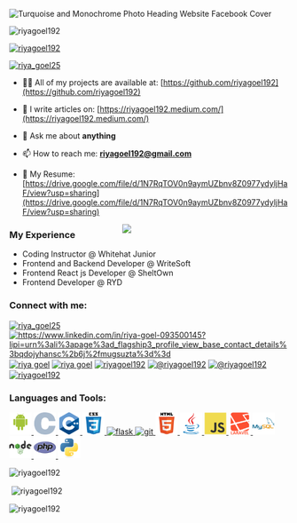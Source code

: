 ![Turquoise and Monochrome Photo Heading Website Facebook Cover](https://user-images.githubusercontent.com/55539590/110316284-826e8a00-8030-11eb-902c-a173ba496f6e.png)


<p align="left"> <img src="https://komarev.com/ghpvc/?username=riyagoel192&label=Profile%20views&color=0e75b6&style=flat" alt="riyagoel192" /> </p>

<p align="left"> <a href="https://github.com/ryo-ma/github-profile-trophy"><img src="https://github-profile-trophy.vercel.app/?username=riyagoel192" alt="riyagoel192" /></a> </p>

<p align="left"> <a href="https://twitter.com/riya_goel25" target="blank"><img src="https://img.shields.io/twitter/follow/riya_goel25?logo=twitter&style=for-the-badge" alt="riya_goel25" /></a> </p>


- 👨‍💻 All of my projects are available at: [https://github.com/riyagoel192](https://github.com/riyagoel192)

- 📝 I write articles on: [https://riyagoel192.medium.com/](https://riyagoel192.medium.com/)

- 💬 Ask me about **anything**

- 📫 How to reach me: **riyagoel192@gmail.com**

- 📄 My Resume: [https://drive.google.com/file/d/1N7RqTOV0n9aymUZbnv8Z0977ydyljHaF/view?usp=sharing](https://drive.google.com/file/d/1N7RqTOV0n9aymUZbnv8Z0977ydyljHaF/view?usp=sharing)

<img align="right" width="300" src="https://user-images.githubusercontent.com/55539590/110318829-0413e700-8034-11eb-92ff-99ab8bc700a4.gif"></img>
<h3 align="left">My Experience</h3>
<ul>
  <li>Coding Instructor @ Whitehat Junior</li>
  <li>Frontend and Backend Developer @ WriteSoft</li>
  <li>Frontend React js Developer @ SheltOwn</li>
  <li>Frontend Developer @ RYD</li>
 </ul>

<h3 align="left">Connect with me:</h3>
<p align="left">
<a href="https://twitter.com/riya_goel25" target="blank"><img align="center" src="https://cdn.jsdelivr.net/npm/simple-icons@3.0.1/icons/twitter.svg" alt="riya_goel25" height="30" width="40" /></a>
<a href="https://linkedin.com/in/https://www.linkedin.com/in/riya-goel-093500145?lipi=urn%3ali%3apage%3ad_flagship3_profile_view_base_contact_details%3bqdojyhansc%2b6j%2fmugsuzta%3d%3d" target="blank"><img align="center" src="https://cdn.jsdelivr.net/npm/simple-icons@3.0.1/icons/linkedin.svg" alt="https://www.linkedin.com/in/riya-goel-093500145?lipi=urn%3ali%3apage%3ad_flagship3_profile_view_base_contact_details%3bqdojyhansc%2b6j%2fmugsuzta%3d%3d" height="30" width="40" /></a>
<a href="https://kaggle.com/riya goel" target="blank"><img align="center" src="https://cdn.jsdelivr.net/npm/simple-icons@3.0.1/icons/kaggle.svg" alt="riya goel" height="30" width="40"/></a>
<a href="https://fb.com/riya goel" target="blank"><img align="center" src="https://cdn.jsdelivr.net/npm/simple-icons@3.0.1/icons/facebook.svg" alt="riya goel" height="30" width="40" /></a>
<a href="https://instagram.com/riyagoel192" target="blank"><img align="center" src="https://cdn.jsdelivr.net/npm/simple-icons@3.0.1/icons/instagram.svg" alt="riyagoel192" height="30" width="40" /></a>
<a href="https://medium.com/@riyagoel192" target="blank"><img align="center" src="https://cdn.jsdelivr.net/npm/simple-icons@3.0.1/icons/medium.svg" alt="@riyagoel192" height="30" width="40" /></a>
<a href="https://www.hackerrank.com/@riyagoel192" target="blank"><img align="center" src="https://cdn.jsdelivr.net/npm/simple-icons@3.0.1/icons/hackerrank.svg" alt="@riyagoel192" height="30" width="40" /></a>
<a href="https://auth.geeksforgeeks.org/user/riyagoel192" target="blank"><img align="center" src="https://cdn.jsdelivr.net/npm/simple-icons@3.0.1/icons/geeksforgeeks.svg" alt="riyagoel192" height="30" width="40" /></a>
</p>

<h3 align="left">Languages and Tools:</h3>
<p align="left"> <a href="https://developer.android.com" target="_blank"> <img src="https://raw.githubusercontent.com/devicons/devicon/master/icons/android/android-original-wordmark.svg" alt="android" width="40" height="40"/> </a> <a href="https://www.cprogramming.com/" target="_blank"> <img src="https://raw.githubusercontent.com/devicons/devicon/master/icons/c/c-original.svg" alt="c" width="40" height="40"/> </a> <a href="https://www.w3schools.com/cpp/" target="_blank"> <img src="https://raw.githubusercontent.com/devicons/devicon/master/icons/cplusplus/cplusplus-original.svg" alt="cplusplus" width="40" height="40"/> </a> <a href="https://www.w3schools.com/css/" target="_blank"> <img src="https://raw.githubusercontent.com/devicons/devicon/master/icons/css3/css3-original-wordmark.svg" alt="css3" width="40" height="40"/> </a> <a href="https://flask.palletsprojects.com/" target="_blank"> <img src="https://www.vectorlogo.zone/logos/pocoo_flask/pocoo_flask-icon.svg" alt="flask" width="40" height="40"/> </a> <a href="https://git-scm.com/" target="_blank"> <img src="https://www.vectorlogo.zone/logos/git-scm/git-scm-icon.svg" alt="git" width="40" height="40"/> </a> <a href="https://www.w3.org/html/" target="_blank"> <img src="https://raw.githubusercontent.com/devicons/devicon/master/icons/html5/html5-original-wordmark.svg" alt="html5" width="40" height="40"/> </a> <a href="https://www.java.com" target="_blank"> <img src="https://raw.githubusercontent.com/devicons/devicon/master/icons/java/java-original.svg" alt="java" width="40" height="40"/> </a> <a href="https://developer.mozilla.org/en-US/docs/Web/JavaScript" target="_blank"> <img src="https://raw.githubusercontent.com/devicons/devicon/master/icons/javascript/javascript-original.svg" alt="javascript" width="40" height="40"/> </a> <a href="https://laravel.com/" target="_blank"> <img src="https://raw.githubusercontent.com/devicons/devicon/master/icons/laravel/laravel-plain-wordmark.svg" alt="laravel" width="40" height="40"/> </a> <a href="https://www.mysql.com/" target="_blank"> <img src="https://raw.githubusercontent.com/devicons/devicon/master/icons/mysql/mysql-original-wordmark.svg" alt="mysql" width="40" height="40"/> </a> <a href="https://nodejs.org" target="_blank"> <img src="https://raw.githubusercontent.com/devicons/devicon/master/icons/nodejs/nodejs-original-wordmark.svg" alt="nodejs" width="40" height="40"/> </a> <a href="https://www.php.net" target="_blank"> <img src="https://raw.githubusercontent.com/devicons/devicon/master/icons/php/php-original.svg" alt="php" width="40" height="40"/> </a> <a href="https://www.python.org" target="_blank"> <img src="https://raw.githubusercontent.com/devicons/devicon/master/icons/python/python-original.svg" alt="python" width="40" height="40"/> </a> </p>

<p><img align="left" src="https://github-readme-stats.vercel.app/api/top-langs?username=riyagoel192&show_icons=true&locale=en&layout=compact" alt="riyagoel192" /></p>
<br>
<p>&nbsp;<img align="center" src="https://github-readme-stats.vercel.app/api?username=riyagoel192&show_icons=true&locale=en" alt="riyagoel192" /></p>

<p><img align="center" src="https://github-readme-streak-stats.herokuapp.com/?user=riyagoel192&" alt="riyagoel192" /></p>

